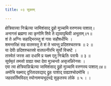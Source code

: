 ```yaml
---
title: ०३ सूक्तम्

---
```

क्षेत्रियात्त्वा निर्ऋत्या जामिशंसाद् द्रुहो मुञ्चामि वरुणस्य पाशात्।  
अनागसं ब्रह्मणा त्वा कृणोमि शिवे ते द्यावापृथिवी अभूताम्॥१॥  
शं ते अग्निः सहाद्भिरस्तु शं गावः सहौषधीभिः ।  
शमन्तरिक्षं सह वातमस्तु ते शं ते भवन्तु प्रदिशश्चतस्त्रः ॥ २ ॥  
या देवीः प्रदिशश्चतस्रो वातपत्नीरभि सूर्यो विचष्टे ।  
तास्वेतं जरस आा दधामि प्र यक्ष्म एतु निर्ऋतिः पराचैः ॥ ३ ॥  
सूर्यमृतं तमसो ग्राह्या यथा देवा मुञ्चन्तो असृजन्निरेनसः ।  
एवा त्वा क्षेत्रियान्निर्ऋत्या जामिशंसाद् द्रुहो मुञ्चामि वरुणस्य पाशात्॥४॥  
अमोचि यक्ष्माद् दुरितादवद्याद् द्रुहः पाशाद् ग्राह्याश्चोदमोचि ।  
जहदवर्तिमविदत् स्योनामप्यभूद्भद्रे सुकृतस्य लोके ॥ ५ । ।  